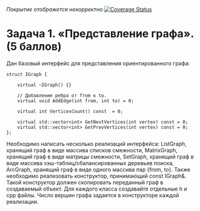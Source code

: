 *Покрытие отображется некорректно* [![Coverage Status](https://coveralls.io/repos/github/tUnknownLegend/ParkAlgs/badge.svg?branch=3.1)](https://coveralls.io/github/tUnknownLegend/ParkAlgs?branch=3.1) 

# Задача 1. «Представление графа».(5 баллов)
Дан базовый интерфейс для представления ориентированного графа:

    struct IGraph {

        virtual ~IGraph() {}

        // Добавление ребра от from к to.
        virtual void AddEdge(int from, int to) = 0;

        virtual int VerticesCount() const  = 0;

        virtual std::vector<int> GetNextVertices(int vertex) const = 0;
        virtual std::vector<int> GetPrevVertices(int vertex) const = 0;
    };

Необходимо написать несколько реализаций интерфейса:
ListGraph, хранящий граф в виде массива списков смежности,
MatrixGraph, хранящий граф в виде матрицы смежности,
SetGraph, хранящий граф в виде массива хэш-таблиц/сбалансированных деревьев поиска,
ArcGraph, хранящий граф в виде одного массива пар {from, to}.
Также необходимо реализовать конструктор, принимающий const IGraph&. Такой конструктор должен скопировать переданный граф в создаваемый объект.
Для каждого класса создавайте отдельные h и cpp файлы.
Число вершин графа задается в конструкторе каждой реализации.
